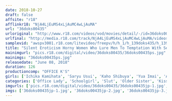 ```yaml
---
date: 2018-10-27
draft: false
affsite: "r18"
afflinkr18: "NjA4LjEuMS4xLjAuMC4wLjAuMA"
url: "36doks00435"
urloriginal: "http://www.r18.com/videos/vod/movies/detail/-/id=36doks00435"
urlfinal: "http://media.r18.com/track/NjA4LjEuMS4xLjAuMC4wLjAuMA/videos/vod/movies/detail/-/id=36doks00435"
samplevid: "awspv3001.r18.com/litevideo/freepv/h/h_1/h_139doks435/h_139doks435_dmb_w.mp4"
title: "Silent Eroticism Horny Women Who Lure Men To Temptation With Sensual Looks And Undisguised Allures"
mainimgurl: "pics.r18.com/digital/video/36doks00435/36doks00435ps.jpg"
mainimgs: "36doks00435ps.jpg"
releasedate: "June 08, 2018"
duration: 126
productioncomp: "OFFICE K'S"
girls: ['Ichika Kamihata', 'Saryu Usui', 'Kaho Shibuya', 'Yua Imai', 'Arisa Kawasaki']
categories: ['Office Lady', 'Schoolgirl', 'Slut', 'Older Sister', 'Kiss Kiss', 'Blowjob', 'Handjob', 'Hi-Def']
imgurls: ['pics.r18.com/digital/video/36doks00435/36doks00435jp-1.jpg', 'pics.r18.com/digital/video/36doks00435/36doks00435jp-2.jpg', 'pics.r18.com/digital/video/36doks00435/36doks00435jp-3.jpg', 'pics.r18.com/digital/video/36doks00435/36doks00435jp-4.jpg', 'pics.r18.com/digital/video/36doks00435/36doks00435jp-5.jpg', 'pics.r18.com/digital/video/36doks00435/36doks00435jp-6.jpg', 'pics.r18.com/digital/video/36doks00435/36doks00435jp-7.jpg', 'pics.r18.com/digital/video/36doks00435/36doks00435jp-8.jpg', 'pics.r18.com/digital/video/36doks00435/36doks00435jp-9.jpg', 'pics.r18.com/digital/video/36doks00435/36doks00435jp-10.jpg', 'pics.r18.com/digital/video/36doks00435/36doks00435jp-11.jpg', 'pics.r18.com/digital/video/36doks00435/36doks00435jp-12.jpg', 'pics.r18.com/digital/video/36doks00435/36doks00435jp-13.jpg', 'pics.r18.com/digital/video/36doks00435/36doks00435jp-14.jpg', 'pics.r18.com/digital/video/36doks00435/36doks00435jp-15.jpg', 'pics.r18.com/digital/video/36doks00435/36doks00435jp-16.jpg', 'pics.r18.com/digital/video/36doks00435/36doks00435jp-17.jpg', 'pics.r18.com/digital/video/36doks00435/36doks00435jp-18.jpg', 'pics.r18.com/digital/video/36doks00435/36doks00435jp-19.jpg', 'pics.r18.com/digital/video/36doks00435/36doks00435jp-20.jpg']
imgs: ['36doks00435jp-1.jpg', '36doks00435jp-2.jpg', '36doks00435jp-3.jpg', '36doks00435jp-4.jpg', '36doks00435jp-5.jpg', '36doks00435jp-6.jpg', '36doks00435jp-7.jpg', '36doks00435jp-8.jpg', '36doks00435jp-9.jpg', '36doks00435jp-10.jpg', '36doks00435jp-11.jpg', '36doks00435jp-12.jpg', '36doks00435jp-13.jpg', '36doks00435jp-14.jpg', '36doks00435jp-15.jpg', '36doks00435jp-16.jpg', '36doks00435jp-17.jpg', '36doks00435jp-18.jpg', '36doks00435jp-19.jpg', '36doks00435jp-20.jpg']
---
```

